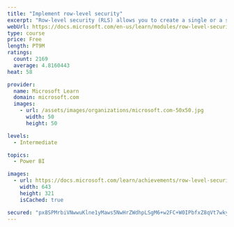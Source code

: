 ```yaml
---
title: "Implement row-level security"
excerpt: "Row-level security (RLS) allows you to create a single or a set of reports that targets data for a specific user. In this module, you will learn how to implement RLS by using either a static or dynamic method and how Microsoft Power BI simplifies testing RLS in Power BI Desktop and Power BI service."
webUrl: https://docs.microsoft.com/en-us/learn/modules/row-level-security-power-bi/
type: course
price: Free
length: PT9M
ratings:
  count: 2169
  average: 4.8160443
heat: 58

provider:
  name: Microsoft Learn
  domain: microsoft.com
  images:
    - url: /assets/images/organizations/microsoft.com-50x50.jpg
      width: 50
      height: 50

levels:
  - Intermediate

topics:
  - Power BI

images:
  - url: https://docs.microsoft.com/learn/achievements/row-level-security-power-bi-social.png
    width: 643
    height: 321
    isCached: true

secured: "px8SPMrbiVNwwuKlne1yMaws5NwHrZWdhpLSgM6+w2FC+W0IPbfxZ8qVt7wky/4BE8hRZdYaSnI/ARJSkpyuGGYBQuso/j5/vPOa7CNaqpveKhVSSXYauabkTpRggO5xFsvui8UqoaQIakw7XcsdnIvCb0hWrkcTgdQaCSnNy7KtfaJ5Y/nexeRF8TKj6V3yTTZTSw/uFIFlZQcku6d8A/OZ/CDvTGDTcSFHtoaL03AlDQ49V11D3ekmqqk/1YNvb6eqZBWcC17BAgzDQEzbsQEuyhtQzEyC7wIPG06t4lSLWMd9c61S6Dcw5RLUQjkbNjWTs5dCRxlTjxmD3AZsAERVFBlZ/X7Ju6i22wfWluaskcRz4a7vXXh9ZMK/ZCfW2TNIPQbS+3+7ZjPHBpJZula2eDIDIq+wCn7yaSuvRWA=;Nr+pxXw+D0HeBHEiXWJsiw=="
---
```


